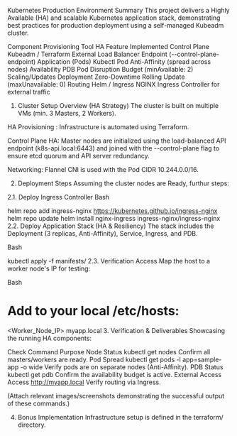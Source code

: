 Kubernetes Production Environment Summary
This project delivers a Highly Available (HA) and scalable Kubernetes application stack, demonstrating best practices for production deployment using a self-managed Kubeadm cluster.

Component	    Provisioning Tool	HA Feature Implemented
Control Plane	Kubeadm / Terraform	External Load Balancer Endpoint (--control-plane-endpoint)
Application (Pods)	Kubectl	Pod Anti-Affinity (spread across nodes)
Availability	PDB	Pod Disruption Budget (minAvailable: 2)
Scaling/Updates	Deployment	Zero-Downtime Rolling Update (maxUnavailable: 0)
Routing	Helm / Ingress	NGINX Ingress Controller for external traffic


1. Cluster Setup Overview (HA Strategy)
The cluster is built on multiple VMs (min. 3 Masters, 2 Workers).

HA Provisioning : Infrastructure is automated using Terraform.

Control Plane HA: Master nodes are initialized using the load-balanced API endpoint (k8s-api.local:6443) and joined with the --control-plane flag to ensure etcd quorum and API server redundancy.

Networking: Flannel CNI is used with the Pod CIDR 10.244.0.0/16.

2. Deployment Steps
Assuming the cluster nodes are Ready, furthur steps:

2.1. Deploy Ingress Controller
Bash

helm repo add ingress-nginx https://kubernetes.github.io/ingress-nginx
helm repo update
helm install nginx-ingress ingress-nginx/ingress-nginx
2.2. Deploy Application Stack (HA & Resiliency)
The stack includes the Deployment (3 replicas, Anti-Affinity), Service, Ingress, and PDB.

Bash

kubectl apply -f manifests/
2.3. Verification Access
Map the host to a worker node's IP for testing:

Bash

# Add to your local /etc/hosts:
<Worker_Node_IP> myapp.local
3. Verification & Deliverables
Showcasing the running HA components:

Check	Command	Purpose
Node Status	kubectl get nodes	Confirm all masters/workers are ready.
Pod Spread	kubectl get pods -l app=sample-app -o wide	Verify pods are on separate nodes (Anti-Affinity).
PDB Status	kubectl get pdb	Confirm the availability budget is active.
External Access	Access http://myapp.local	Verify routing via Ingress.


(Attach relevant images/screenshots demonstrating the successful output of these commands.)

4. Bonus Implementation
 Infrastructure setup is defined in the terraform/ directory.